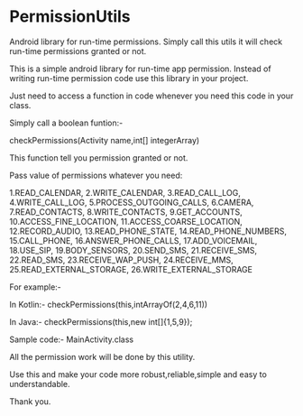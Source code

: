 # PermissionUtils
Android library for run-time permissions. Simply call this utils it will check run-time permissions granted or not.

This is a simple android library for run-time app permission. Instead of writing run-time permission code use this library in your project.

Just need to access a function in code whenever you need this code in your class.

Simply call a boolean funtion:- 

checkPermissions(Activity name,int[] integerArray)

This function tell you permission granted or not.

Pass value of permissions whatever you need:

1.READ_CALENDAR,
2.WRITE_CALENDAR,
3.READ_CALL_LOG,
4.WRITE_CALL_LOG,
5.PROCESS_OUTGOING_CALLS,
6.CAMERA,
7.READ_CONTACTS,
8.WRITE_CONTACTS,
9.GET_ACCOUNTS,
10.ACCESS_FINE_LOCATION,
11.ACCESS_COARSE_LOCATION,
12.RECORD_AUDIO,
13.READ_PHONE_STATE,
14.READ_PHONE_NUMBERS,
15.CALL_PHONE,
16.ANSWER_PHONE_CALLS,
17.ADD_VOICEMAIL,
18.USE_SIP,
19.BODY_SENSORS,
20.SEND_SMS,
21.RECEIVE_SMS,
22.READ_SMS,
23.RECEIVE_WAP_PUSH,
24.RECEIVE_MMS,
25.READ_EXTERNAL_STORAGE,
26.WRITE_EXTERNAL_STORAGE

For example:-

In Kotlin:-
checkPermissions(this,intArrayOf(2,4,6,11))

In Java:-
checkPermissions(this,new int[]{1,5,9});

Sample code:-
MainActivity.class

All the permission work will be done by this utility.

Use this and make your code more robust,reliable,simple and easy to understandable.

Thank you.
